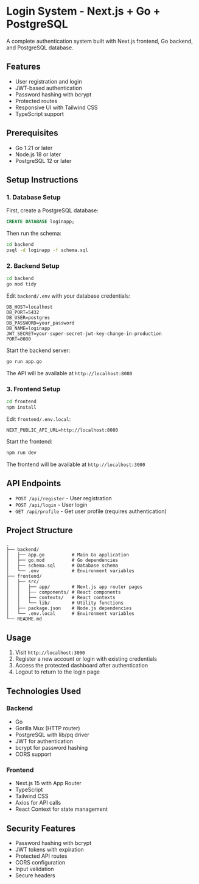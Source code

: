 # Login System - Next.js + Go + PostgreSQL

A complete authentication system built with Next.js frontend, Go backend, and PostgreSQL database.

## Features

- User registration and login
- JWT-based authentication
- Password hashing with bcrypt
- Protected routes
- Responsive UI with Tailwind CSS
- TypeScript support

## Prerequisites

- Go 1.21 or later
- Node.js 18 or later
- PostgreSQL 12 or later

## Setup Instructions

### 1. Database Setup

First, create a PostgreSQL database:

```sql
CREATE DATABASE loginapp;
```

Then run the schema:

```bash
cd backend
psql -d loginapp -f schema.sql
```

### 2. Backend Setup

```bash
cd backend
go mod tidy
```

Edit `backend/.env` with your database credentials:

```env
DB_HOST=localhost
DB_PORT=5432
DB_USER=postgres
DB_PASSWORD=your_password
DB_NAME=loginapp
JWT_SECRET=your-super-secret-jwt-key-change-in-production
PORT=8080
```

Start the backend server:

```bash
go run app.go
```

The API will be available at `http://localhost:8080`

### 3. Frontend Setup

```bash
cd frontend
npm install
```

Edit `frontend/.env.local`:

```env
NEXT_PUBLIC_API_URL=http://localhost:8080
```

Start the frontend:

```bash
npm run dev
```

The frontend will be available at `http://localhost:3000`

## API Endpoints

- `POST /api/register` - User registration
- `POST /api/login` - User login
- `GET /api/profile` - Get user profile (requires authentication)

## Project Structure

```
.
├── backend/
│   ├── app.go          # Main Go application
│   ├── go.mod          # Go dependencies
│   ├── schema.sql      # Database schema
│   └── .env            # Environment variables
├── frontend/
│   ├── src/
│   │   ├── app/        # Next.js app router pages
│   │   ├── components/ # React components
│   │   ├── contexts/   # React contexts
│   │   └── lib/        # Utility functions
│   ├── package.json    # Node.js dependencies
│   └── .env.local      # Environment variables
└── README.md
```

## Usage

1. Visit `http://localhost:3000`
2. Register a new account or login with existing credentials
3. Access the protected dashboard after authentication
4. Logout to return to the login page

## Technologies Used

### Backend
- Go
- Gorilla Mux (HTTP router)
- PostgreSQL with lib/pq driver
- JWT for authentication
- bcrypt for password hashing
- CORS support

### Frontend
- Next.js 15 with App Router
- TypeScript
- Tailwind CSS
- Axios for API calls
- React Context for state management

## Security Features

- Password hashing with bcrypt
- JWT tokens with expiration
- Protected API routes
- CORS configuration
- Input validation
- Secure headers
